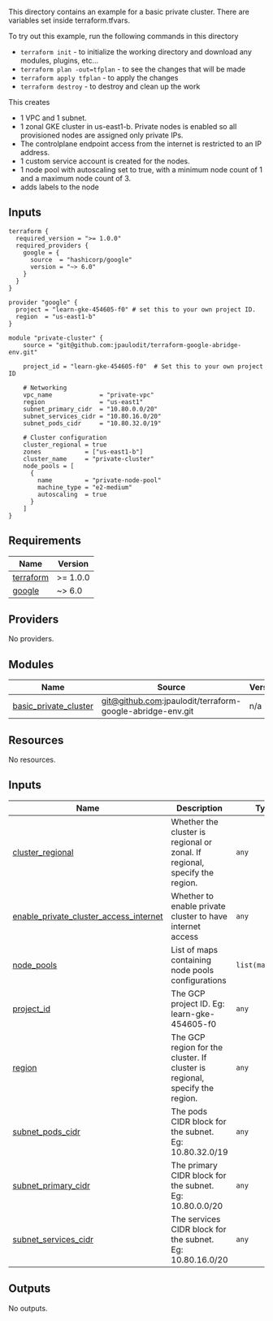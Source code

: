 This directory contains an example for a basic private cluster. There are variables set inside terraform.tfvars.

To try out this example, run the following commands in this directory

- `terraform init` - to initialize the working directory and download any modules, plugins, etc...
- `terraform plan -out=tfplan` - to see the changes that will be made
- `terraform apply tfplan` - to apply the changes
- `terraform destroy` - to destroy and clean up the work

This creates
- 1 VPC and 1 subnet.
- 1 zonal GKE cluster in us-east1-b. Private nodes is enabled so all provisioned nodes are assigned only private IPs.
- The controlplane endpoint access from the internet is restricted to an IP address.
- 1 custom service account is created for the nodes.
- 1 node pool with autoscaling set to true, with a minimum node count of 1 and a maximum node count of 3.
- adds labels to the node

## Inputs 

```hcl
terraform {
  required_version = ">= 1.0.0"
  required_providers {
    google = {
      source  = "hashicorp/google"
      version = "~> 6.0"
    }
  }
}

provider "google" {
  project = "learn-gke-454605-f0" # set this to your own project ID.
  region  = "us-east1-b"
}

module "private-cluster" {
    source = "git@github.com:jpaulodit/terraform-google-abridge-env.git"

    project_id = "learn-gke-454605-f0"  # Set this to your own project ID

    # Networking
    vpc_name             = "private-vpc"
    region               = "us-east1"
    subnet_primary_cidr  = "10.80.0.0/20"
    subnet_services_cidr = "10.80.16.0/20"
    subnet_pods_cidr     = "10.80.32.0/19"

    # Cluster configuration
    cluster_regional = true
    zones            = ["us-east1-b"]
    cluster_name     = "private-cluster"
    node_pools = [
      {
        name         = "private-node-pool"
        machine_type = "e2-medium"
        autoscaling  = true
      }
    ]
}
```




<!-- BEGIN_TF_DOCS -->
## Requirements

| Name | Version |
|------|---------|
| <a name="requirement_terraform"></a> [terraform](#requirement\_terraform) | >= 1.0.0 |
| <a name="requirement_google"></a> [google](#requirement\_google) | ~> 6.0 |

## Providers

No providers.

## Modules

| Name | Source | Version |
|------|--------|---------|
| <a name="module_basic_private_cluster"></a> [basic\_private\_cluster](#module\_basic\_private\_cluster) | git@github.com:jpaulodit/terraform-google-abridge-env.git | n/a |

## Resources

No resources.

## Inputs

| Name | Description | Type | Default | Required |
|------|-------------|------|---------|:--------:|
| <a name="input_cluster_regional"></a> [cluster\_regional](#input\_cluster\_regional) | Whether the cluster is regional or zonal. If regional, specify the region. | `any` | n/a | yes |
| <a name="input_enable_private_cluster_access_internet"></a> [enable\_private\_cluster\_access\_internet](#input\_enable\_private\_cluster\_access\_internet) | Whether to enable private cluster to have internet access | `any` | n/a | yes |
| <a name="input_node_pools"></a> [node\_pools](#input\_node\_pools) | List of maps containing node pools configurations | `list(map(any))` | n/a | yes |
| <a name="input_project_id"></a> [project\_id](#input\_project\_id) | The GCP project ID. Eg: learn-gke-454605-f0 | `any` | n/a | yes |
| <a name="input_region"></a> [region](#input\_region) | The GCP region for the cluster. If cluster is regional, specify the region. | `any` | n/a | yes |
| <a name="input_subnet_pods_cidr"></a> [subnet\_pods\_cidr](#input\_subnet\_pods\_cidr) | The pods CIDR block for the subnet. Eg: 10.80.32.0/19 | `any` | n/a | yes |
| <a name="input_subnet_primary_cidr"></a> [subnet\_primary\_cidr](#input\_subnet\_primary\_cidr) | The primary CIDR block for the subnet. Eg: 10.80.0.0/20 | `any` | n/a | yes |
| <a name="input_subnet_services_cidr"></a> [subnet\_services\_cidr](#input\_subnet\_services\_cidr) | The services CIDR block for the subnet. Eg: 10.80.16.0/20 | `any` | n/a | yes |

## Outputs

No outputs.
<!-- END_TF_DOCS -->
